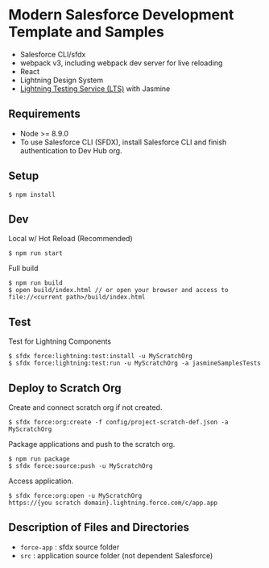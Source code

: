 # Modern Salesforce Development Template and Samples

- Salesforce CLI/sfdx
- webpack v3, including webpack dev server for live reloading
- React
- Lightning Design System
- [Lightning Testing Service (LTS)](https://github.com/forcedotcom/LightningTestingService) with Jasmine

## Requirements

- Node >= 8.9.0
- To use Salesforce CLI (SFDX), install Salesforce CLI and finish authentication to Dev Hub org.

## Setup

```
$ npm install
```

## Dev

Local w/ Hot Reload (Recommended)

```
$ npm run start
```

Full build

```
$ npm run build
$ open build/index.html // or open your browser and access to file://<current path>/build/index.html
```

## Test

Test for Lightning Components

```
$ sfdx force:lightning:test:install -u MyScratchOrg
$ sfdx force:lightning:test:run -u MyScratchOrg -a jasmineSamplesTests
```

## Deploy to Scratch Org

Create and connect scratch org if not created.

```
$ sfdx force:org:create -f config/project-scratch-def.json -a MyScratchOrg
```

Package applications and push to the scratch org.

```
$ npm run package
$ sfdx force:source:push -u MyScratchOrg
```

Access application.

```
$ sfdx force:org:open -u MyScratchOrg
https://{you scratch domain}.lightning.force.com/c/app.app
```

## Description of Files and Directories

- ``force-app`` : sfdx source folder
- ``src`` : application source folder (not dependent Salesforce)

